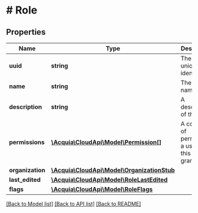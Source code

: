 # # Role

## Properties

Name | Type | Description | Notes
------------ | ------------- | ------------- | -------------
**uuid** | **string** | The role unique identifier. | [optional]
**name** | **string** | The role name. | [optional]
**description** | **string** | A description of the role. | [optional]
**permissions** | [**\Acquia\CloudApi\Model\Permission[]**](Permission.md) | A collection of permissions a user with this role is granted. | [optional]
**organization** | [**\Acquia\CloudApi\Model\OrganizationStub**](OrganizationStub.md) |  | [optional]
**last_edited** | [**\Acquia\CloudApi\Model\RoleLastEdited**](RoleLastEdited.md) |  | [optional]
**flags** | [**\Acquia\CloudApi\Model\RoleFlags**](RoleFlags.md) |  | [optional]

[[Back to Model list]](../../README.md#models) [[Back to API list]](../../README.md#endpoints) [[Back to README]](../../README.md)
